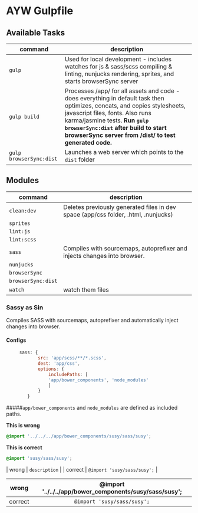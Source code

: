 # AYW Gulpfile


## Available Tasks
| command | description |
| ------- | ----------- |
| `gulp` | Used for local development - includes watches for js & sass/scss compiling & linting, nunjucks rendering, sprites, and starts browserSync server |
| `gulp build` | Processes /app/ for all assets and code - does everything in default task then optimizes, concats, and copies stylesheets, javascript files, fonts. Also runs karma/jasmine tests. **Run `gulp browserSync:dist` after build to start browserSync server from /dist/ to test generated code.** |
| `gulp browserSync:dist` | Launches a web server which points to the `dist` folder |

## Modules
| command | description |
| ------- | ----------- |
| `clean:dev` | Deletes previously generated files in dev space (app/css folder, .html, .nunjucks) |
| `sprites` |  |
| `lint:js` |  |
| `lint:scss` |  |
| `sass` | Compiles with sourcemaps, autoprefixer and injects changes into browser.  |
| `nunjucks` |  |
| `browserSync` |  |
| `browserSync:dist` |  |
| `watch` | watch them files |

### Sassy as Sin
Compiles SASS with sourcemaps, autoprefixer and automatically inject changes into browser.

#### Configs
```js
     sass: {
            src: 'app/scss/**/*.scss',
            dest: 'app/css',
            options: {
                includePaths: [
                'app/bower_components', 'node_modules'
                ]
            }
        }
```
#####`app/bower_components` and `node_modules` are defined as included paths.

**This is wrong**
```scss
@import '../../../app/bower_components/susy/sass/susy';
```
**This is correct**
```scss
@import 'susy/sass/susy';
```
| wrong | `description` |
| correct | `@import 'susy/sass/susy';` |

| wrong   | @import '../../../app/bower_components/susy/sass/susy'; |
|---------|:-------------------------------------------------------:|
| correct |               `@import 'susy/sass/susy';`               |